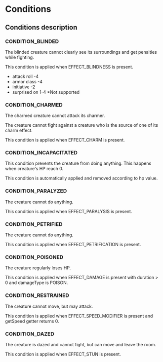 # Conditions

## Conditions description

### CONDITION_BLINDED

The blinded creature cannot clearly see its surroundings and get penalties
while fighting.

This condition is applied when EFFECT_BLINDNESS is present.

- attack roll -4
- armor class -4
- initiative -2
- surprised on 1-4 *Not supported

### CONDITION_CHARMED

The charmed creature cannot attack its charmer.

The creature cannot fight against a creature who is the source 
of one of its charm effect.

This condition is applied when EFFECT_CHARM is present.

### CONDITION_INCAPACITATED

This condition prevents the creature from doing anything. This happens when
creature's HP reach 0.

This condition is automatically applied and removed according to hp value.

### CONDITION_PARALYZED

The creature cannot do anything.

This condition is applied when EFFECT_PARALYSIS is present.

### CONDITION_PETRIFIED

The creature cannot do anything.

This condition is applied when EFFECT_PETRIFICATION is present.

### CONDITION_POISONED

The creature regularly loses HP.

This condition is applied when EFFECT_DAMAGE is present with duration > 0 and damageType is POISON.

### CONDITION_RESTRAINED

The creature cannot move, but may attack.

This condition is applied when EFFECT_SPEED_MODIFIER is present and getSpeed getter returns 0.

### CONDITION_DAZED

The creature is dazed and cannot fight, but can move and leave the room.

This condition is applied when EFFECT_STUN is present.
